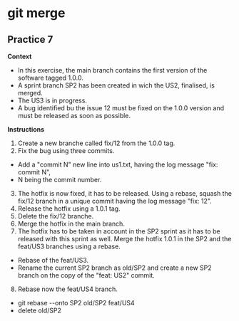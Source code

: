 # git merge

## Practice 7

**Context**
- In this exercise, the main branch contains the first version of the software tagged 1.0.0.
- A sprint branch SP2 has been created in wich the US2, finalised, is merged.
- The US3 is in progress.
- A bug identified bu the issue 12 must be fixed on the 1.0.0 version and must be released as soon as possible.

**Instructions**
1. Create a new branche called fix/12 from the 1.0.0 tag.
2. Fix the bug using three commits.
- Add a "commit N" new line into us1.txt, having the log message "fix: commit N",
- N being the commit number.
3. The hotfix is now fixed, it has to be released. Using a rebase, squash the fix/12 branch in a unique commit having the log message "fix: 12".
4. Release the hotfix using a 1.0.1 tag.
5. Delete the fix/12 branche.
6. Merge the hotfix in the main branch.
7. The hotfix has to be taken in account in the SP2 sprint as it has to be released with this sprint as well. Merge the hotfix 1.0.1 in the SP2 and the feat/US3 branches using a rebase.
- Rebase of the feat/US3.
- Rename the current SP2 branch as old/SP2 and create a new SP2 branch on the copy of the "feat: US2" commit.
8. Rebase now the feat/US4 branch.
- git rebase --onto SP2 old/SP2 feat/US4
- delete old/SP2
